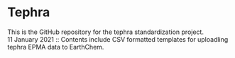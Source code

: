 # Tephra

This is the GitHub repository for the tephra standardization project.  
11 January 2021 :: Contents include CSV formatted templates for uploadling tephra EPMA data to EarthChem.
